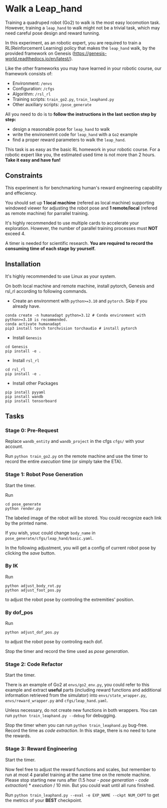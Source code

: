 # Walk a Leap_hand

Training a quadruped robot (Go2) to walk is the most easy locomotion task. However, training a `leap_hand` to walk might not be a trivial task, which may need careful pose design and reward tunning.

In this experiment, as an robotic expert, you are required to train a RL(Reinforcement Learning) policy that makes the `leap_hand` walk, by the provided framework on Genesis (https://genesis-world.readthedocs.io/en/latest/).

Like the other frameworks you may have learned in your robotic course, our framework consists of:
- Environment: `/envs`
- Configuration: `/cfgs`
- Algorithm: `/rsl_rl`
- Training scripts: `train_go2.py`, `train_leaphand.py`
- Other auxiliary scripts: `/pose_generate`

All you need to do is to **follow the instructions in the last section step by step:**
- design a reasonable pose for `leap_hand` to walk
- write the environemnt code for `leap_hand` with a `Go2` example
- find a proper reward parameters to walk the `leap_hand`.

This task is as easy as the basic RL homework in your robotic course. For a robotic expert like you, the estimated used time is not more than 2 hours. **Take it easy and have fun!**


## Constraints

This experiment is for benchmarking human's reward engineering capability and effeciency. 

You should set up **1 local machine** (refered as local machine) supporting windowed viewer for adjusting the robot pose and **1 remote/local** (refered as remote machine) for parrallel training.

It's highly recommended to use multiple cards to accelerate your exploration. However, the number of parallel training processes must **NOT** exceed 4. 

A timer is needed for scientific research. **You are required to record the consuming time of each stage by yourself.**

## Installation

It's highly recommended to use Linux as your system. 

On both local machine and remote machine, install pytorch, Genesis and rsl_rl according to following commands.

- Create an environment with `python>=3.10` and `pytorch`. Skip if you already have. 

```
conda create -n humanadapt python=3.12 # Conda environment with python>=3.10 is recommended.
conda activate humanadapt 
pip3 install torch torchvision torchaudio # install pytorch
```
- Install `Genesis`

```
cd Genesis
pip install -e .
```

- Install `rsl_rl`
```
cd rsl_rl
pip install -e .
```

- Install other Packages

```
pip install pyyaml
pip install wandb
pip install tensorboard
```

## Tasks

### Stage 0: Pre-Request

Replace `wandb_entity` and `wandb_project` in the cfgs `cfgs/` with  your account.

Run `python train_go2.py` on the remote machine and use the timer to record the entire *execution* time (or simply take the ETA).

### Stage 1: Robot Pose Generation

Start the timer.

Run
```
cd pose_generate
python render.py
```
The labeled image of the robot will be stored. You could recognize each link by the printed name.

If you wish, youc could change `body_name` in `pose_generate/cfgs/leap_hand/basic.yaml`.

In the following adjustment, you will get a config of current robot pose by clicking the *save* button.

### By IK
Run
```
python adjust_body_rot.py
python adjust_foot_pos.py
```
to adjust the robot pose by controling the extremities' position.

### By dof_pos
Run
```
python adjust_dof_pos.py
```
to adjust the robot pose by controling each dof.

Stop the timer and record the time used as *pose generation*.

### Stage 2: Code Refactor

Start the timer.

There is an example of Go2 at `envs/go2_env.py`, you could refer to this example and extract **useful** parts (including reward functions and additional information retrieved from the simulator) into `envs/state_wrapper.py`, `envs/reward_wrapper.py` and `cfgs/leap_hand.yaml`. 

Unless necessary, do not create new functions in both wrappers. You can run `python train_leaphand.py --debug` for debugging.

Stop the timer when you can run `python train_leaphand.py` bug-free. Record the time as *code extraction*. In this stage, there is no need to tune the rewards.

### Stage 3: Reward Engineering

Start the timer.

Now feel free to adjust the reward functions and scales, but remember to run at most 4 parallel training at the same time on the remote machine. Please stop starting new runs after (1.5 hour - *pose generation* - *code extraction*) * *execution* / 10 min. But you could wait until all runs finished.

Run `python train_leaphand.py --eval -e EXP_NAME --ckpt NUM_CKPT` to get the metrics of your **BEST** checkpoint.
